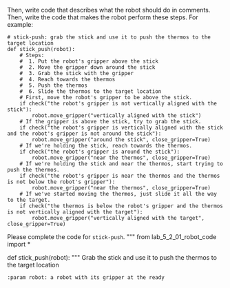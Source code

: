 

Then, write code that describes what the robot should do in comments. Then, write the code that makes the robot perform these steps. For example:

```
# stick-push: grab the stick and use it to push the thermos to the target location
def stick_push(robot):
    # Steps:
    #  1. Put the robot's gripper above the stick
    #  2. Move the gripper down around the stick
    #  3. Grab the stick with the gripper
    #  4. Reach towards the thermos
    #  5. Push the thermos
    #  6. Slide the thermos to the target location
    # First, move the robot's gripper to be above the stick.
    if check("the robot's gripper is not vertically aligned with the stick"):
        robot.move_gripper("vertically aligned with the stick")
    # If the gripper is above the stick, try to grab the stick.
    if check("the robot's gripper is vertically aligned with the stick and the robot's gripper is not around the stick"):
        robot.move_gripper("around the stick", close_gripper=True)
    # If we're holding the stick, reach towards the thermos.
    if check("the robot's gripper is around the stick"):
        robot.move_gripper("near the thermos", close_gripper=True)
    # If we're holding the stick and near the thermos, start trying to push the thermos.
    if check("the robot's gripper is near the thermos and the thermos is not below the robot's gripper"):
        robot.move_gripper("near the thermos", close_gripper=True)
    # If we've started moving the thermos, just slide it all the way to the target.
    if check("the thermos is below the robot's gripper and the thermos is not vertically aligned with the target"):
        robot.move_gripper("vertically aligned with the target", close_gripper=True)
```

Please complete the code for `stick-push`.
"""
from lab_5_2_01_robot_code import *


def stick_push(robot):
    """
    Grab the stick and use it to push the thermos to the target location
    
    :param robot: a robot with its gripper at the ready
    